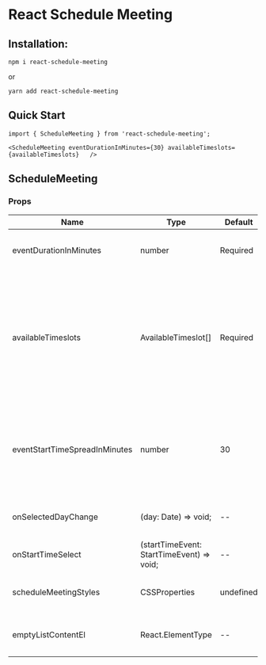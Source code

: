 # React Schedule Meeting

## Installation:

```
npm i react-schedule-meeting
```

or

```
yarn add react-schedule-meeting
```

## Quick Start

```
import { ScheduleMeeting } from 'react-schedule-meeting';

<ScheduleMeeting eventDurationInMinutes={30} availableTimeslots={availableTimeslots}   />

```

## ScheduleMeeting

### Props

| Name                          | Type                                      | Default   | Explanation                                                                                                                                                                                          |
| ----------------------------- | ----------------------------------------- | --------- | ---------------------------------------------------------------------------------------------------------------------------------------------------------------------------------------------------- |
| eventDurationInMinutes        | number                                    | Required  | The number of minutes each event will be scheduled.                                                                                                                                                  |
| availableTimeslots            | AvailableTimeslot[]                       | Required  | Timeslots of available time that events can be scheduled in. \*Example: If you are available every day from 9am to 5pm, you would pass in an array of AvailableTimeslots with those datetimes so tha |
| eventStartTimeSpreadInMinutes | number                                    | 30        | The length between the next possible event start time. _Example: For 30, an event start time will be available every 30 minutes._                                                                    |
| onSelectedDayChange           | (day: Date) => void;                      | --        | Callback for when the selected day changes on the calendar                                                                                                                                           |
| onStartTimeSelect             | (startTimeEvent: StartTimeEvent) => void; | --        | Callback for when a start time is clicked                                                                                                                                                            |
| scheduleMeetingStyles         | CSSProperties                             | undefined | Styles Object for the Schedule Calendar paper container                                                                                                                                              |
| emptyListContentEl            | React.ElementType                         | --        | Element displayed when the start time events list is empty                                                                                                                                           |
